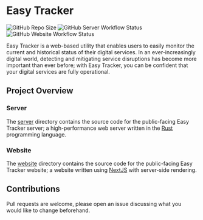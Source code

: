 # Easy Tracker

![GitHub Repo Size](https://img.shields.io/github/repo-size/mdeslippe/easy-tracker?style=for-the-badge)
![GitHub Server Workflow Status](https://img.shields.io/github/actions/workflow/status/mdeslippe/easy-tracker/server-build.yml?label=Server%20Build&style=for-the-badge)
![GitHub Website Workflow Status](https://img.shields.io/github/actions/workflow/status/mdeslippe/easy-tracker/website-build.yml?label=Website%20Build&style=for-the-badge)

Easy Tracker is a web-based utility that enables users to easily monitor the current and historical status of their digital services. In an ever-increasingly digital world, detecting and mitigating service disruptions has become more important than ever before; with Easy Tracker, you can be confident that your digital services are fully operational.

## Project Overview

### Server

The [server](https://github.com/mdeslippe/easy-tracker/tree/main/server) directory contains the source code for the public-facing Easy Tracker server; a high-performance web server written in the [Rust](https://www.rust-lang.org/) programming language.

### Website

The [website](https://github.com/mdeslippe/easy-tracker/tree/main/website) directory contains the source code for the public-facing Easy Tracker website;
a website written using [NextJS](https://nextjs.org/) with server-side rendering.

## Contributions

Pull requests are welcome, please open an issue discussing what you would like to change beforehand.

